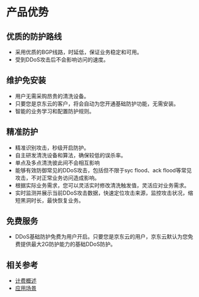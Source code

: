 # 产品优势

## 优质的防护路线

- 采用优质的BGP线路，时延低，保证业务稳定和可用。
- 受到DDoS攻击后不会影响访问的速度。

## 维护免安装
- 用户无需采购昂贵的清洗设备。
- 只要您是京东云的客户，将会自动为您开通基础防护功能，无需安装。
- 智能的业务学习和配置防护规则。

## 精准防护

- 精准识别攻击，秒级开启防护。
- 自主研发清洗设备和算法，确保较低的误杀率。
- 单点及多点清洗彼此间不会相互影响
- 能够有效防御常见的DDoS攻击，包括但不限于syc flood、ack flood等常见攻击，不对正常业务访问造成影响。
- 根据实际业务需求，您可以灵活实时修改清洗触发值，灵活应对业务需求。
- 实时监测并展示当前DDoS攻击数据，快速定位攻击来源，监控攻击状况，缩短黑洞时长，最快恢复业务。

## 免费服务

- DDoS基础防护免费为用户开启。只要您是京东云的用户，京东云默认为您免费提供最大2G防护能力的基础DDoS防护。

## 相关参考
- [计费概述](../Pricing/Billing-Overview.md)
- [应用场景](../Introduction/Application-Scenarios.md)
